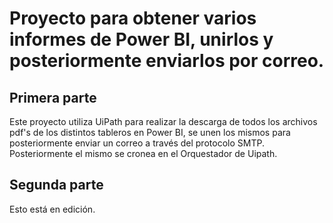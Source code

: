 # Proyecto para obtener varios informes de Power BI, unirlos y posteriormente enviarlos por correo.

## Primera parte
Este proyecto utiliza UiPath para realizar la descarga de todos los archivos pdf's de los distintos tableros en Power BI, se unen los mismos para posteriormente enviar un correo a través del protocolo SMTP.
Posteriormente el mismo se cronea en el Orquestador de Uipath.
## Segunda parte
Esto está en edición.